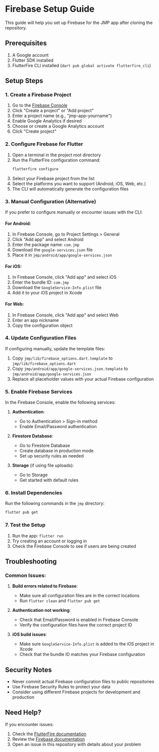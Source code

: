 # Firebase Setup Guide

This guide will help you set up Firebase for the JMP app after cloning the repository.

## Prerequisites

1. A Google account
2. Flutter SDK installed
3. FlutterFire CLI installed (`dart pub global activate flutterfire_cli`)

## Setup Steps

### 1. Create a Firebase Project

1. Go to the [Firebase Console](https://console.firebase.google.com/)
2. Click "Create a project" or "Add project"
3. Enter a project name (e.g., "jmp-app-yourname")
4. Enable Google Analytics if desired
5. Choose or create a Google Analytics account
6. Click "Create project"

### 2. Configure Firebase for Flutter

1. Open a terminal in the project root directory
2. Run the FlutterFire configuration command:
   ```bash
   flutterfire configure
   ```
3. Select your Firebase project from the list
4. Select the platforms you want to support (Android, iOS, Web, etc.)
5. The CLI will automatically generate the configuration files

### 3. Manual Configuration (Alternative)

If you prefer to configure manually or encounter issues with the CLI:

#### For Android:
1. In Firebase Console, go to Project Settings > General
2. Click "Add app" and select Android
3. Enter the package name: `com.jmp`
4. Download the `google-services.json` file
5. Place it in `jmp/android/app/google-services.json`

#### For iOS:
1. In Firebase Console, click "Add app" and select iOS
2. Enter the bundle ID: `com.jmp`
3. Download the `GoogleService-Info.plist` file
4. Add it to your iOS project in Xcode

#### For Web:
1. In Firebase Console, click "Add app" and select Web
2. Enter an app nickname
3. Copy the configuration object

### 4. Update Configuration Files

If configuring manually, update the template files:

1. Copy `jmp/lib/firebase_options.dart.template` to `jmp/lib/firebase_options.dart`
2. Copy `jmp/android/app/google-services.json.template` to `jmp/android/app/google-services.json`
3. Replace all placeholder values with your actual Firebase configuration

### 5. Enable Firebase Services

In the Firebase Console, enable the following services:

1. **Authentication**:
   - Go to Authentication > Sign-in method
   - Enable Email/Password authentication

2. **Firestore Database**:
   - Go to Firestore Database
   - Create database in production mode
   - Set up security rules as needed

3. **Storage** (if using file uploads):
   - Go to Storage
   - Get started with default rules

### 6. Install Dependencies

Run the following commands in the `jmp` directory:

```bash
flutter pub get
```

### 7. Test the Setup

1. Run the app: `flutter run`
2. Try creating an account or logging in
3. Check the Firebase Console to see if users are being created

## Troubleshooting

### Common Issues:

1. **Build errors related to Firebase**:
   - Make sure all configuration files are in the correct locations
   - Run `flutter clean` and `flutter pub get`

2. **Authentication not working**:
   - Check that Email/Password is enabled in Firebase Console
   - Verify the configuration files have the correct project ID

3. **iOS build issues**:
   - Make sure `GoogleService-Info.plist` is added to the iOS project in Xcode
   - Check that the bundle ID matches your Firebase configuration

## Security Notes

- Never commit actual Firebase configuration files to public repositories
- Use Firebase Security Rules to protect your data
- Consider using different Firebase projects for development and production

## Need Help?

If you encounter issues:
1. Check the [FlutterFire documentation](https://firebase.flutter.dev/)
2. Review the [Firebase documentation](https://firebase.google.com/docs)
3. Open an issue in this repository with details about your problem 